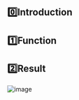 ## 0️⃣Introduction

## 1️⃣Function

## 2️⃣Result

![image](https://github.com/user-attachments/assets/7812d593-57db-4671-95e8-518b20c3bc9f)

